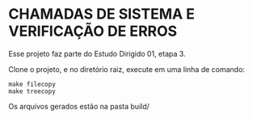 # CHAMADAS DE SISTEMA E VERIFICAÇÃO DE ERROS


Esse projeto faz parte do Estudo Dirigido 01, etapa 3.


Clone o projeto, e no diretório raiz, execute em uma linha de comando:

```
make filecopy
make treecopy
```

Os arquivos gerados estão na pasta build/
